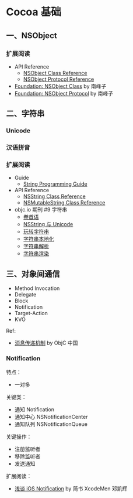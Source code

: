 # Cocoa 基础

## 一、NSObject

### 扩展阅读
- API Reference
  - [NSObject Class Reference](https://developer.apple.com/reference/objectivec/nsobject?language=objc)
  - [NSObject Protocol Reference](https://developer.apple.com/reference/objectivec/1418956-nsobject?language=objc)
- [Foundation: NSObject Class](http://southpeak.github.io/2015/01/31/cocoa-foundation-nsobject-class/) by 南峰子
- [Foundation: NSObject Protocol](http://southpeak.github.io/2015/01/31/cocoa-foundation-nsobject-protocol/) by 南峰子

## 二、字符串

### Unicode

### 汉语拼音

### 扩展阅读
- Guide
  - [String Programming Guide](https://developer.apple.com/library/content/documentation/Cocoa/Conceptual/Strings/introStrings.html)
- API Reference
  - [NSString Class Reference](https://developer.apple.com/reference/foundation/nsstring?language=objc)
  - [NSMutableString Class Reference](https://developer.apple.com/reference/foundation/nsmutablestring?language=objc)
- objc.io 期刊 #9 字符串
  - [卷首语](https://objccn.io/issue-9-0/)
  - [NSString 与 Unicode](https://objccn.io/issue-9-1/)
  - [玩转字符串](https://objccn.io/issue-9-2/)
  - [字符串本地化](https://objccn.io/issue-9-3/)
  - [字符串解析](https://objccn.io/issue-9-4/)
  - [字符串渲染](https://objccn.io/issue-9-5/)

## 三、对象间通信

- Method Invocation
- Delegate
- Block
- Notification
- Target-Action
- KVO

Ref:
- [消息传递机制](https://objccn.io/issue-7-4/) by ObjC 中国

### Notification

特点：
- 一对多

关键类：
- 通知 Notification
- 通知中心 NSNotificationCenter
- 通知队列 NSNotificationQueue

关键操作：
- 注册监听者
- 移除监听者
- 发送通知

扩展阅读：
- [浅谈 iOS Notification](http://www.jianshu.com/p/2503e3e5fc64) by 简书 XcodeMen 邓凯辉
